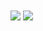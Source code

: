 <a>
  <img align="center" src="https://github-readme-stats.vercel.app/api?username=Glock06&count_private=true&show_icons=true&theme=material-palenight"/>
</a>
<a>
  <img align="center" src="https://github-readme-stats.vercel.app/api/top-langs/?username=FGlock06&exclude_repo=Pixel-Tamers-RE&theme=material-palenight&layout=compact"/>
</a>
